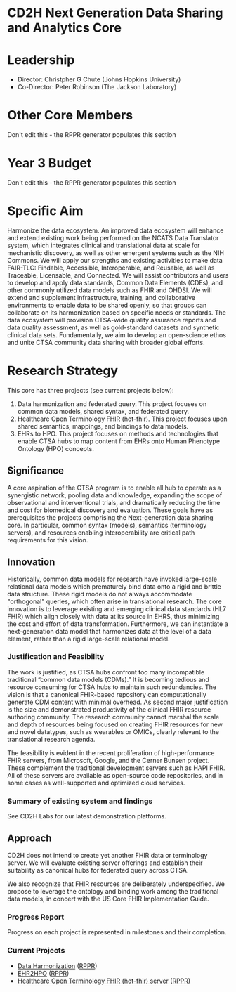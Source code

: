 # CD2H Next Generation Data Sharing and Analytics Core

# Leadership
* Director: Christpher G Chute (Johns Hopkins University)
* Co-Director: Peter Robinson (The Jackson Laboratory)
 
# Other Core Members
Don't edit this - the RPPR generator populates this section

# Year 3 Budget
Don't edit this - the RPPR generator populates this section

# Specific Aim

Harmonize the data ecosystem. An improved data ecosystem will enhance and extend existing work being performed on the NCATS Data Translator system, which integrates clinical and translational data at scale for mechanistic discovery, as well as other emergent systems such as the NIH Commons. We will apply our strengths and existing activities to make data FAIR-TLC: Findable, Accessible, Interoperable, and Reusable, as well as Traceable, Licensable, and Connected. We will assist contributors and users to develop and apply data standards, Common Data Elements (CDEs), and other commonly utilized data models such as FHIR and OHDSI. We will extend and supplement infrastructure, training, and collaborative environments to enable data to be shared openly, so that groups can collaborate on its harmonization based on specific needs or standards. The data ecosystem will provision CTSA-wide quality assurance reports and data quality assessment, as well as gold-standard datasets and synthetic clinical data sets. Fundamentally, we aim to develop an open-science ethos and unite CTSA community data sharing with broader global efforts.

# Research Strategy
This core has three projects (see current projects below):
1. Data harmonization and federated query.   This project focuses on common data models, shared syntax, and federated query.
2. Healthcare Open Terminology FHIR (hot-fhir).  This project focuses upon shared semantics, mappings, and bindings to data models.
3. EHRs to HPO.  This project focuses on methods and technologies that enable CTSA hubs to map content from EHRs onto Human Phenotype Ontology (HPO) concepts.
## Significance
A core aspiration of the CTSA program is to enable all hub to operate as a synergistic network, pooling data and knowledge, expanding the scope of observational and interventional trials, and dramatically reducing the time and cost for biomedical discovery and evaluation.  These goals have as prerequisites the projects comprising the Next-generation data sharing core.  In particular, common syntax (models), semantics (terminology servers), and resources enabling interoperability are critical path requirements for this vision.
## Innovation
Historically, common data models for research have invoked large-scale relational data models which prematurely bind data onto a rigid and brittle data structure.  These rigid models do not always accommodate "orthogonal" queries, which often arise in translational research.  The core innovation is to leverage existing and emerging clinical data standards (HL7 FHIR) which align closely with data at its source in EHRS, thus minimizing the cost and effort of data transformation.  Furthermore, we can instantiate a next-generation data model that harmonizes data at the level of a data element, rather than a rigid large-scale relational model. 
### Justification and Feasibility
The work is justified, as CTSA hubs confront too many incompatible traditional “common data models (CDMs).”  It is becoming tedious and resource consuming for CTSA hubs to maintain such redundancies.  The vision is that a canonical FHIR-based repository can computationally generate CDM content with minimal overhead.  As second major justification is the size and demonstrated productivity of the clinical FHIR resource authoring community.  The research community cannot marshal the scale and depth of resources being focused on creating FHIR resources for new and novel datatypes, such as wearables or OMICs, clearly relevant to the translational research agenda. 

The feasibility is evident in the recent proliferation of high-performance FHIR servers, from Microsoft, Google, and the Cerner Bunsen project.  These complement the traditional development servers such as HAPI FHIR.  All of these servers are available as open-source code repositories, and in some cases as well-supported and optimized cloud services.
### Summary of existing system and findings
See CD2H Labs for our latest demonstration platforms.
## Approach
CD2H does not intend to create yet another FHIR data or terminology server.  We will evaluate existing server offerings and establish their suitability as canonical hubs for federated query across CTSA.

We also recognize that FHIR resources are deliberately underspecified.  We propose to leverage the ontology and binding work among the traditional data models, in concert with the US Core FHIR Implementation Guide.
### Progress Report
Progress on each project is represented in milestones and their completion.
### Current Projects
* [Data Harmonization](https://github.com/data2health/data-harmonization) ([RPPR](https://github.com/data2health/data-harmonization/blob/master/RPPR.md))
* [EHR2HPO](https://github.com/data2health/ehr2HPO.prj) ([RPPR](https://github.com/data2health/ehr2HPO.prj/blob/master/RPPR.md))
* [Healthcare Open Terminology FHIR (hot-fhir) server](https://github.com/data2health/hot-fhir-projects) ([RPPR](https://github.com/data2health/hot-fhir-projects/blob/master/RPPR.md))




